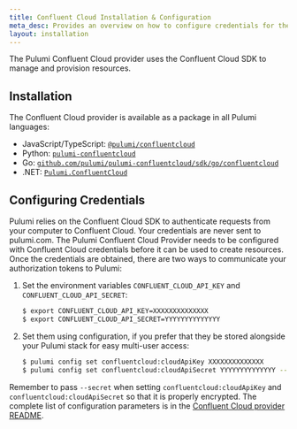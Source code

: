 ```yaml
---
title: Confluent Cloud Installation & Configuration
meta_desc: Provides an overview on how to configure credentials for the Pulumi Confluent Cloud Provider.
layout: installation
---
```


The Pulumi Confluent Cloud provider uses the Confluent Cloud SDK to manage and provision resources.

## Installation

The Confluent Cloud provider is available as a package in all Pulumi languages:

* JavaScript/TypeScript: [`@pulumi/confluentcloud`](https://www.npmjs.com/package/@pulumi/confluentcloud)
* Python: [`pulumi-confluentcloud`](https://pypi.org/project/pulumi-confluentcloud/)
* Go: [`github.com/pulumi/pulumi-confluentcloud/sdk/go/confluentcloud`](https://github.com/pulumi/pulumi-confluentcloud)
* .NET: [`Pulumi.ConfluentCloud`](https://www.nuget.org/packages/Pulumi.ConfluentCloud)

## Configuring Credentials

Pulumi relies on the Confluent Cloud SDK to authenticate requests from your computer to Confluent Cloud. Your credentials are never sent
to pulumi.com. The Pulumi Confluent Cloud Provider needs to be configured with Confluent Cloud credentials
before it can be used to create resources. Once the credentials are obtained, there are two ways to communicate your authorization tokens to Pulumi:

1. Set the environment variables `CONFLUENT_CLOUD_API_KEY` and `CONFLUENT_CLOUD_API_SECRET`:

    ```bash
    $ export CONFLUENT_CLOUD_API_KEY=XXXXXXXXXXXXXX
    $ export CONFLUENT_CLOUD_API_SECRET=YYYYYYYYYYYYYY
    ```

2. Set them using configuration, if you prefer that they be stored alongside your Pulumi stack for easy multi-user access:

    ```bash
    $ pulumi config set confluentcloud:cloudApiKey XXXXXXXXXXXXXX
    $ pulumi config set confluentcloud:cloudApiSecret YYYYYYYYYYYYYY --secret
    ```

Remember to pass `--secret` when setting `confluentcloud:cloudApiKey` and `confluentcloud:cloudApiSecret` so that it is properly encrypted. The complete list of
configuration parameters is in the [Confluent Cloud provider README](https://github.com/pulumi/pulumi-confluentcloud/blob/master/README.md).

